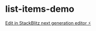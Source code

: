 # list-items-demo

[Edit in StackBlitz next generation editor ⚡️](https://stackblitz.com/~/github.com/robkovacs/list-items-demo)